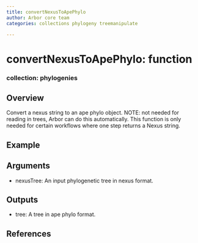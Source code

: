```yaml
---
title: convertNexusToApePhylo
author: Arbor core team
categories: collections phylogeny treemanipulate

---
```


# convertNexusToApePhylo: function

### collection: phylogenies

## Overview

Convert a nexus string to an ape phylo object. NOTE: not needed for reading in trees, Arbor can do this automatically.
This function is only needed for certain workflows where one step returns a Nexus string.

## Example


## Arguments

- nexusTree: An input phylogenetic tree in nexus format.

## Outputs

- tree: A tree in ape phylo format.

## References
